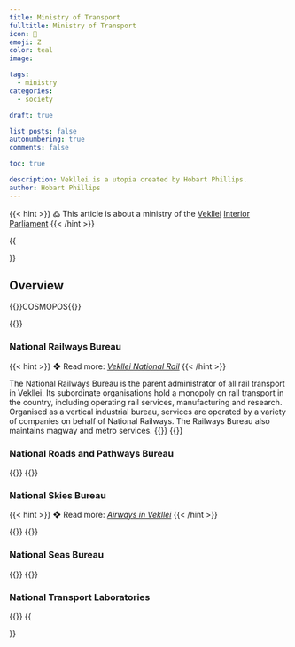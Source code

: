 ```yaml
---
title: Ministry of Transport
fulltitle: Ministry of Transport
icon: 🚃
emoji: Ζ
color: teal
image: 

tags: 
  - ministry
categories:
  - society

draft: true

list_posts: false
autonumbering: true
comments: false

toc: true

description: Vekllei is a utopia created by Hobart Phillips.
author: Hobart Phillips
---
```

{{< hint >}}
߷ This article is about a ministry of the [Vekllei](/utopia/vekllei/) [Interior Parliament](/utopia/society/state/government/interior/)
{{< /hint >}}

{{<section>}}
## Overview
{{<boxtag teal>}}COSMOPOS{{</boxtag>}}

{{<outline>}}
### National Railways Bureau

{{< hint >}}
❖ Read more: *[Vekllei National Rail](/utopia/society/industry/rail/)*
{{< /hint >}}

The National Railways Bureau is the parent administrator of all rail transport in Vekllei. Its subordinate organisations hold a monopoly on rail transport in the country, including operating rail services, manufacturing and research. Organised as a vertical industrial bureau, services are operated by a variety of companies on behalf of National Railways. The Railways Bureau also maintains magway and metro services.
{{</outline>}}
{{<outline>}}
### National Roads and Pathways Bureau
{{</outline>}}
{{<outline>}}
### National Skies Bureau
{{< hint >}}
❖ Read more: *[Airways in Vekllei](/utopia/society/industry/air/)*
{{< /hint >}}

{{</outline>}}
{{<outline>}}
### National Seas Bureau
{{</outline>}}
{{<outline>}}
### National Transport Laboratories
{{</outline>}}
{{</section>}}
